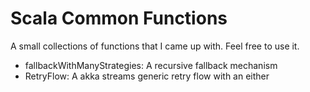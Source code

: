 # Scala Common Functions

A small collections of functions that I came up with. Feel free to use it.

  - fallbackWithManyStrategies: A recursive fallback mechanism
  - RetryFlow: A akka streams generic retry flow with an either

